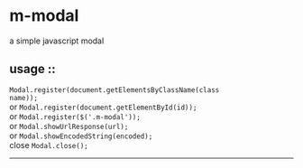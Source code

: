 # m-modal
a simple javascript modal

usage ::
-------------------------------------------------------------------------------------

<code>Modal.register(document.getElementsByClassName(class name));</code><br/>
or
<code>Modal.register(document.getElementById(id));</code><br/>
or
<code>Modal.register($('.m-modal'));</code><br/>
or
<code>Modal.showUrlResponse(url);</code><br/>
or
<code>Modal.showEncodedString(encoded);</code><br/>
close
<code>Modal.close();</code>

-------------------------------------------------------------------------------------
